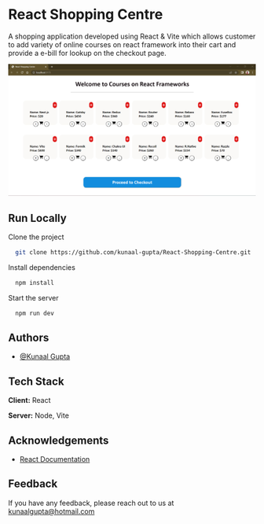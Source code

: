 
# React Shopping Centre

A shopping application developed using React & Vite which allows customer to add variety of online courses on react framework into their cart and provide a e-bill for lookup on the checkout page.

![React Dashboard](/src/ReactShoppingCentre.png)


## Run Locally

Clone the project

```bash
  git clone https://github.com/kunaal-gupta/React-Shopping-Centre.git
```

Install dependencies

```bash
  npm install
```

Start the server

```bash
  npm run dev
```


## Authors

- [@Kunaal Gupta](/src/ReactShoppingCentre.png)


## Tech Stack

**Client:** React

**Server:** Node, Vite


## Acknowledgements

 - [React Documentation](https://react.dev/)

## Feedback

If you have any feedback, please reach out to us at kunaalgupta@hotmail.com

